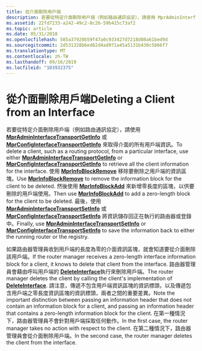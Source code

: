 ```yaml
---
title: 從介面刪除用戶端
description: 若要從特定介面刪除用戶端（例如路由通訊協定），請使用 MprAdminInterfaceTransportGetInfo 或 MprConfigInterfaceTransportGetInfo 來取得介面的所有用戶端資訊。
ms.assetid: 22fd7233-a242-49c2-8c26-59b415c73af2
ms.topic: article
ms.date: 05/31/2018
ms.openlocfilehash: 585a37920b59f47a0c933427d7218d08a61bed9d
ms.sourcegitcommit: 2d531328b6ed82d4ad971a45a5131b430c5866f7
ms.translationtype: MT
ms.contentlocale: zh-TW
ms.lasthandoff: 09/16/2019
ms.locfileid: "103932375"
---
```

# <a name="deleting-a-client-from-an-interface"></a><span data-ttu-id="11047-103">從介面刪除用戶端</span><span class="sxs-lookup"><span data-stu-id="11047-103">Deleting a Client from an Interface</span></span>

<span data-ttu-id="11047-104">若要從特定介面刪除用戶端（例如路由通訊協定），請使用 [**MprAdminInterfaceTransportGetInfo**](/windows/desktop/api/Mprapi/nf-mprapi-mpradmininterfacetransportgetinfo) 或 [**MprConfigInterfaceTransportGetInfo**](/windows/desktop/api/Mprapi/nf-mprapi-mprconfiginterfacetransportgetinfo) 來取得介面的所有用戶端資訊。</span><span class="sxs-lookup"><span data-stu-id="11047-104">To delete a client, such as a routing protocol, from a particular interface, use either [**MprAdminInterfaceTransportGetInfo**](/windows/desktop/api/Mprapi/nf-mprapi-mpradmininterfacetransportgetinfo) or [**MprConfigInterfaceTransportGetInfo**](/windows/desktop/api/Mprapi/nf-mprapi-mprconfiginterfacetransportgetinfo) to retrieve all the client information for the interface.</span></span> <span data-ttu-id="11047-105">使用 [**MprInfoBlockRemove**](/windows/desktop/api/Mprapi/nf-mprapi-mprinfoblockremove) 移除要刪除之用戶端的資訊區塊。</span><span class="sxs-lookup"><span data-stu-id="11047-105">Use [**MprInfoBlockRemove**](/windows/desktop/api/Mprapi/nf-mprapi-mprinfoblockremove) to remove the information block for the client to be deleted.</span></span> <span data-ttu-id="11047-106">然後使用 [**MprInfoBlockAdd**](/windows/desktop/api/Mprapi/nf-mprapi-mprinfoblockadd) 來新增零長度的區塊，以供要刪除的用戶端使用。</span><span class="sxs-lookup"><span data-stu-id="11047-106">Then use [**MprInfoBlockAdd**](/windows/desktop/api/Mprapi/nf-mprapi-mprinfoblockadd) to add a zero-length block for the client to be deleted.</span></span> <span data-ttu-id="11047-107">最後，使用 [**MprAdminInterfaceTransportSetInfo**](/windows/desktop/api/Mprapi/nf-mprapi-mpradmininterfacetransportsetinfo) 或 [**MprConfigInterfaceTransportSetInfo**](/windows/desktop/api/Mprapi/nf-mprapi-mprconfiginterfacetransportsetinfo) 將資訊儲存回正在執行的路由器或登錄中。</span><span class="sxs-lookup"><span data-stu-id="11047-107">Finally, use [**MprAdminInterfaceTransportSetInfo**](/windows/desktop/api/Mprapi/nf-mprapi-mpradmininterfacetransportsetinfo) or [**MprConfigInterfaceTransportSetInfo**](/windows/desktop/api/Mprapi/nf-mprapi-mprconfiginterfacetransportsetinfo) to save the information back to either the running router or the registry.</span></span>

<span data-ttu-id="11047-108">如果路由器管理員收到用戶端的長度為零的介面資訊區塊，就會知道要從介面刪除該用戶端。</span><span class="sxs-lookup"><span data-stu-id="11047-108">If the router manager receives a zero-length interface information block for a client, it knows to delete that client from the interface.</span></span> <span data-ttu-id="11047-109">路由器管理員會藉由呼叫用戶端的 [**DeleteInterface**](/windows/desktop/api/Routprot/nc-routprot-pdelete_interface)執行來刪除用戶端。</span><span class="sxs-lookup"><span data-stu-id="11047-109">The router manager deletes the client by calling the client's implementation of [**DeleteInterface**](/windows/desktop/api/Routprot/nc-routprot-pdelete_interface).</span></span> <span data-ttu-id="11047-110">請注意，傳遞不包含用戶端資訊區塊的資訊標頭，以及傳遞包含用戶端之零長度資訊區塊的資訊標頭，兩者之間的重要差異。</span><span class="sxs-lookup"><span data-stu-id="11047-110">Note the important distinction between passing an information header that does not contain an information block for a client, and passing an information header that contains a zero-length information block for the client.</span></span> <span data-ttu-id="11047-111">在第一種情況下，路由器管理員不會針對用戶端採取任何動作。</span><span class="sxs-lookup"><span data-stu-id="11047-111">In the first case, the router manager takes no action with respect to the client.</span></span> <span data-ttu-id="11047-112">在第二種情況下，路由器管理員會從介面刪除用戶端。</span><span class="sxs-lookup"><span data-stu-id="11047-112">In the second case, the router manager deletes the client from the interface.</span></span>

 

 




